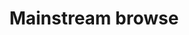 ---
layout: frontend-template-index-documentation
sectionKey: Frontend templates
eleventyNavigation:
  parent: Frontend templates
title: Mainstream browse
description: Mainstream browse is a topic system that groups together content by popular topics on GOV.UK.
figmaLink: 
howItWorks:
  "Mainstream browse is a topic system that groups together content by popular topics on GOV.UK. It has two levels:
  
  - [Level one](./level-one) - topic (‘parent’)
  
  - [Level two](./level-two) - subtopic (‘child’) 


  Mainstream browse topics are listed in the main menu and on the GOV.UK homepage under ‘Services and information’ heading."
examples:
  0:
    title: Level 1 browse page - Driving and transport
    link: https://www.gov.uk/browse/driving
  1:
    title: Curated level 2 browse page - Vehicle, tax MOT and insurance
    link: https://www.gov.uk/browse/driving/vehicle-tax-mot-insurance
  2:
    title: Alphabetical level 2 browse page - School admissions and transport to school
    link: https://www.gov.uk/browse/education/school-admissions-transport
contentDataLink: https://content-data.publishing.service.gov.uk/content?submitted=true&date_range=past-30-days&search_term=&document_type=mainstream_browse_page&organisation_id=all
insights:
  0:
    title: How to curate mainstream browse pages 
    link: https://docs.google.com/presentation/d/1Kp69ojze0kbyIaE2rAyyMIB9hfOBiXNCwbQ37TxQyYQ/edit
    description: Guidance on how to curate mainstream browse pages
    date: July 2023
  1:
    title: GOV.UK Navigation mainstream browse follow-up A/B test 
    link: https://docs.google.com/presentation/d/1poSeFuf2KMR2gzMI3A2ePT2xWi7n6QXMf6cBo8aHiZ4/edit?usp=sharing
    description: Findings after A/B test with introduction of accordion component to Mainstream browse page
    date: August 15, 2022
  2:
    title: GOV.UK Navigation mainstream browse A/B test 
    link: https://docs.google.com/presentation/d/1s1d4BYJZaZmt5J0CFORRmMTKPush88_yiT7_OR8WxHw/edit?usp=sharing
    description: This document sets out how the new topic pages will look and work, why we are replacing the current Mainstream Browse topic page, and what we plan to do in the future
    date: June 16, 2022
  3:
    title: Topic page design implementation 
    link: https://docs.google.com/document/d/1MbhUjXLMUvEvqRU_w5S7RD9_wVhB3LkcdfDIxnSOz4g/edit?usp=sharing
    description: Early-thinking overhaul design of Mainstream browse page replacing miller columns and merging Specialist topics into updated topic pages
    date: January 26, 2022
  4:
    title: What is Mainstream Browse 
    link: https://docs.google.com/document/d/13IkO2ZnknFDiNTn-z9E4LwCbTTN1Dnw2xcfO3iU_v9E/edit#heading=h.yw8vk47ou0r5
    description: Replacing Mainstream Browse taxonomy and replace with new site-wide taxonomy
    date: August 20, 2018
  5:
    title: Mainstream Browse design sprint 
    link: https://docs.google.com/document/d/1aCUbrdqaCCF6mblDfddw1Wck_DmTsHADMYR-Ny-9Xw4/edit#heading=h.yo2pwekzv7t0
    description: How the design sprint will run for Mainstream Browse pages
    date: August 9, 2018
---